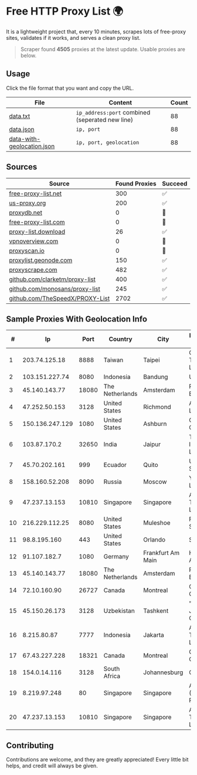
# Free HTTP Proxy List 🌍

It is a lightweight project that, every 10 minutes, scrapes lots of free-proxy sites, validates if it works, and serves a clean proxy list.


> Scraper found **4505** proxies at the latest update. Usable proxies are below.

## Usage

Click the file format that you want and copy the URL.


|File|Content|Count|
|----|-------|-----|
|[data.txt](https://raw.githubusercontent.com/themiralay/Proxy-List-World/master/data.txt)|`ip_address:port` combined (seperated new line)|88|
|[data.json](https://raw.githubusercontent.com/themiralay/Proxy-List-World/master/data.json)|`ip, port`|88|
|[data-with-geolocation.json](https://raw.githubusercontent.com/themiralay/Proxy-List-World/master/data-with-geolocation.json)|`ip, port, geolocation`|88|

## Sources

|Source|Found Proxies|Succeed|
|------|-------------|-------|
|[free-proxy-list.net](https://free-proxy-list.net)|300|✅|
|[us-proxy.org](https://www.us-proxy.org)|200|✅|
|[proxydb.net](http://proxydb.net)|0|🚫|
|[free-proxy-list.com](https://free-proxy-list.com/?page=&port=&type%5B%5D=http&type%5B%5D=https&up_time=0&search=Search)|0|🚫|
|[proxy-list.download](https://www.proxy-list.download/HTTP)|26|✅|
|[vpnoverview.com](https://vpnoverview.com/privacy/anonymous-browsing/free-proxy-servers)|0|🚫|
|[proxyscan.io](https://www.proxyscan.io)|0|🚫|
|[proxylist.geonode.com](https://proxylist.geonode.com/api/proxy-list?limit=300&page=1&sort_by=lastChecked&sort_type=desc&protocols=http,https)|150|✅|
|[proxyscrape.com](https://api.proxyscrape.com/v2/?request=displayproxies&protocol=http&timeout=10000&country=all&ssl=all&anonymity=all)|482|✅|
|[github.com/clarketm/proxy-list](https://raw.githubusercontent.com/clarketm/proxy-list/master/proxy-list-raw.txt)|400|✅|
|[github.com/monosans/proxy-list](https://raw.githubusercontent.com/monosans/proxy-list/main/proxies/http.txt)|245|✅|
|[github.com/TheSpeedX/PROXY-List](https://raw.githubusercontent.com/TheSpeedX/PROXY-List/master/http.txt)|2702|✅|


## Sample Proxies With Geolocation Info

|#|Ip|Port|Country|City|Internet Service Provider|
|-|--|----|-------|----|-------------------------|
|1|203.74.125.18|8888|Taiwan|Taipei|Chunghwa Telecom Co., Ltd.|
|2|103.151.227.74|8080|Indonesia|Bandung|URBANACCESS|
|3|45.140.143.77|18080|The Netherlands|Amsterdam|RoyaleHosting BV|
|4|47.252.50.153|3128|United States|Richmond|Alibaba Cloud LLC|
|5|150.136.247.129|1080|United States|Ashburn|Oracle Corporation|
|6|103.87.170.2|32650|India|Jaipur|Tejays Industries Pvt Ltd|
|7|45.70.202.161|999|Ecuador|Quito|Ufinet Panama S.A.|
|8|158.160.52.208|8090|Russia|Moscow|Yandex.Cloud LLC|
|9|47.237.13.153|10810|Singapore|Singapore|Alibaba (US) Technology Co., Ltd.|
|10|216.229.112.25|8080|United States|Muleshoe|Five Area Systems, LLC|
|11|98.8.195.160|443|United States|Orlando|Spectrum|
|12|91.107.182.7|1080|Germany|Frankfurt Am Main|Hetzner Online AG|
|13|45.140.143.77|18080|The Netherlands|Amsterdam|RoyaleHosting BV|
|14|72.10.160.90|26727|Canada|Montreal|GloboTech Communications|
|15|45.150.26.173|3128|Uzbekistan|Tashkent|"Uzbektelekom" Joint Stock Company|
|16|8.215.80.87|7777|Indonesia|Jakarta|Alibaba (US) Technology Co., Ltd.|
|17|67.43.227.228|18321|Canada|Montreal|GloboTech Communications|
|18|154.0.14.116|3128|South Africa|Johannesburg|Cisp IP3|
|19|8.219.97.248|80|Singapore|Singapore|Alibaba Cloud (Singapore) Private Limited|
|20|47.237.13.153|10810|Singapore|Singapore|Alibaba (US) Technology Co., Ltd.|



## Contributing

Contributions are welcome, and they are greatly appreciated! Every
little bit helps, and credit will always be given.

